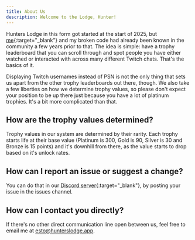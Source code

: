 ```yaml
---
title: About Us
description: Welcome to the Lodge, Hunter!
---
```


Hunters Lodge in this form got started at the start of 2025, but [me](https://www.twitch.tv/estoforshort){:target="\_blank"} and my broken code had already been known in the community a few years prior to that. The idea is simple: have a trophy leaderboard that you can scroll through and spot people you have either watched or interacted with across many different Twitch chats. That's the basics of it.

Displaying Twitch usernames instead of PSN is not the only thing that sets us apart from the other trophy leaderboards out there, though. We also take a few liberties on how we determine trophy values, so please don't expect your position to be up there just because you have a lot of platinum trophies. It's a bit more complicated than that.

## How are the trophy values determined?

Trophy values in our system are determined by their rarity. Each trophy starts life at their base value (Platinum is 300, Gold is 90, Silver is 30 and Bronze is 15 points) and it's downhill from there, as the value starts to drop based on it's unlock rates.

## How can I report an issue or suggest a change?

You can do that in our [Discord server](https://discord.gg/QYNsXnMMnA){:target="\_blank"}, by posting your issue in the issues channel.

## How can I contact you directly?

If there's no other direct communication line open between us, feel free to email me at <esto@hunterslodge.app>.

